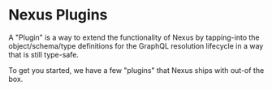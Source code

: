 # Nexus Plugins

A "Plugin" is a way to extend the functionality of Nexus by tapping-into the
object/schema/type definitions for the GraphQL resolution lifecycle
in a way that is still type-safe.

To get you started, we have a few "plugins" that Nexus ships with out-of the box.
